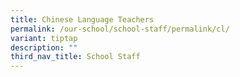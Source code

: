 ```yaml
---
title: Chinese Language Teachers
permalink: /our-school/school-staff/permalink/cl/
variant: tiptap
description: ""
third_nav_title: School Staff
---
```

